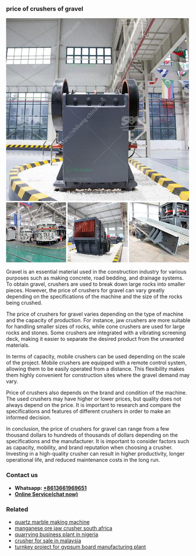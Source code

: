 <h3>price of crushers of gravel</h3><img src='1708408444.jpg' alt=''><p>Gravel is an essential material used in the construction industry for various purposes such as making concrete, road bedding, and drainage systems. To obtain gravel, crushers are used to break down large rocks into smaller pieces. However, the price of crushers for gravel can vary greatly depending on the specifications of the machine and the size of the rocks being crushed.</p><p>The price of crushers for gravel varies depending on the type of machine and the capacity of production. For instance, jaw crushers are more suitable for handling smaller sizes of rocks, while cone crushers are used for large rocks and stones. Some crushers are integrated with a vibrating screening deck, making it easier to separate the desired product from the unwanted materials.</p><p>In terms of capacity, mobile crushers can be used depending on the scale of the project. Mobile crushers are equipped with a remote control system, allowing them to be easily operated from a distance. This flexibility makes them highly convenient for construction sites where the gravel demand may vary.</p><p>Price of crushers also depends on the brand and condition of the machine. The used crushers may have higher or lower prices, but quality does not always depend on the price. It is important to research and compare the specifications and features of different crushers in order to make an informed decision.</p><p>In conclusion, the price of crushers for gravel can range from a few thousand dollars to hundreds of thousands of dollars depending on the specifications and the manufacturer. It is important to consider factors such as capacity, mobility, and brand reputation when choosing a crusher. Investing in a high-quality crusher can result in higher productivity, longer operational life, and reduced maintenance costs in the long run.</p><h3>Contact us</h3><ul><li><strong>Whatsapp:&nbsp;<a href="https://wa.me/8613661969651">+8613661969651</a></strong></li><li><a href="https://swt.shibang-china.com/?git&amp;zhl&amp;price of crushers of gravel"><strong>Online Service(chat now)</strong></a></li></ul><h3>Related</h3><ul><li><a href='quartz marble making machine.md'>quartz marble making machine</a></li><li><a href='manganese ore jaw crusher south africa.md'>manganese ore jaw crusher south africa</a></li><li><a href='quarrying business plant in nigeria.md'>quarrying business plant in nigeria</a></li><li><a href='crusher for sale in malaysia.md'>crusher for sale in malaysia</a></li><li><a href='turnkey project for gypsum board manufacturing plant.md'>turnkey project for gypsum board manufacturing plant</a></li></ul>